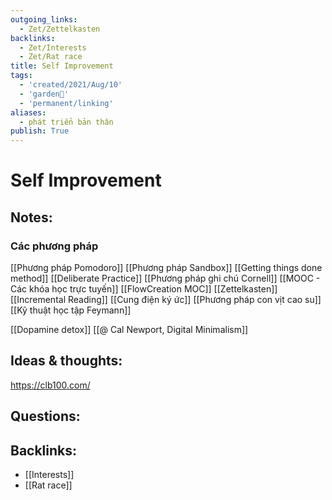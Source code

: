 ```yaml
---
outgoing_links:
  - Zet/Zettelkasten
backlinks:
  - Zet/Interests
  - Zet/Rat race
title: Self Improvement
tags:
  - 'created/2021/Aug/10'
  - 'garden🏡'
  - 'permanent/linking'
aliases:
  - phát triển bản thân
publish: True
---
```

# Self Improvement

## Notes:
### Các phương pháp
[[Phương pháp Pomodoro]]
[[Phương pháp Sandbox]]
[[Getting things done method]]
[[Deliberate Practice]]
[[Phương pháp ghi chú Cornell]]
[[MOOC - Các khóa học trực tuyến]]
[[FlowCreation MOC]]
[[Zettelkasten]]
[[Incremental Reading]]
[[Cung điện ký ức]]
[[Phương pháp con vịt cao su]]
[[Kỹ thuật học tập Feymann]]

[[Dopamine detox]]
[[@ Cal Newport, Digital Minimalism]]

## Ideas & thoughts:
https://clb100.com/
## Questions:
## Backlinks:
- [[Interests]]
- [[Rat race]]
